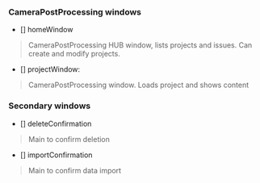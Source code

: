 ### CameraPostProcessing windows

- [] homeWindow 

> CameraPostProcessing HUB window, lists projects and issues. Can create and modify projects.

- [] projectWindow:

> CameraPostProcessing window. Loads project and shows content


### Secondary windows

- [] deleteConfirmation
> Main to confirm deletion
- [] importConfirmation
> Main to confirm data import
